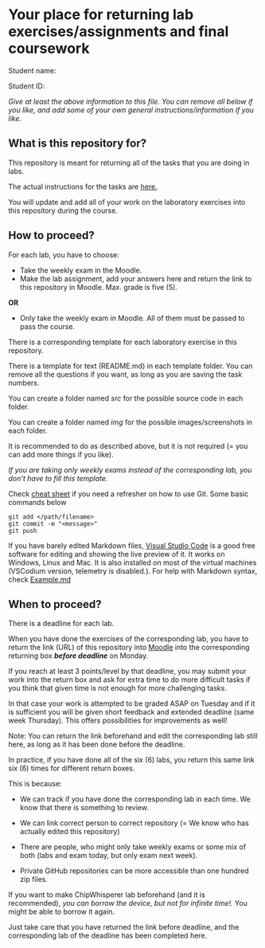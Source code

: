 # Your place for returning lab exercises/assignments and final coursework

Student name:

Student ID:

*Give at least the above information to this file. You can remove all below if you like, and add some of your own general instructions/information if you like.*


## What is this repository for?


This repository is meant for returning all of the tasks that you are doing in labs.

The actual instructions for the tasks are [here.](https://github.com/ouspg/CompSec)

You will update and add all of your work on the laboratory exercises into this repository during the course.


## How to proceed?

For each lab, you have to choose:
 * Take the weekly exam in the Moodle.
 * Make the lab assignment, add your answers here and return the link to this repository in Moodle. Max. grade is five (5).

 **OR**

 * Only take the weekly exam in Moodle. All of them must be passed to pass the course.


There is a corresponding template for each laboratory exercise in this repository.

There is a template for text (README.md) in each template folder. You can remove all the questions if you want, as long as you are saving the task numbers.

You can create a folder named *src* for the possible source code in each folder.

You can create a folder named *img* for the possible images/screenshots in each folder.

It is recommended to do as described above, but it is not required (= you can add more things if you like).


*If you are taking only weekly exams instead of the corresponding lab, you don't have to fill this template.*


Check [cheat sheet](https://github.github.com/training-kit/downloads/github-git-cheat-sheet.pdf) if you need a refresher on how to use Git. Some basic commands below  
```git
git add </path/filename>
git commit -m "<message>"
git push
```

If you have barely edited Markdown files, [Visual Studio Code](https://code.visualstudio.com/) is a good free software for editing and showing the live preview of it. It works on Windows, Linux and Mac. It is also installed on most of the virtual machines (VSCodium version, telemetry is disabled.). For help with Markdown syntax, check [Example.md](Example.md)
## When to proceed?

There is a deadline for each lab.

When you have done the exercises of the corresponding lab, you have to return the link (URL) of this repository into [Moodle](https://moodle.oulu.fi) into the corresponding returning box ***before deadline*** on Monday.

If you reach at least 3 points/level by that deadline, you may submit your work into the return box and ask for extra time to do more difficult tasks if you think that given time is not enough for more challenging tasks.

In that case your work is attempted to be graded ASAP on Tuesday and if it is sufficient you will be given short feedback and extended deadline (same week Thursday). This offers possibilities for improvements as well!

Note: You can return the link beforehand and edit the corresponding lab still here, as long as it has been done before the deadline.

In practice, if you have done all of the six (6) labs, you return this same link six (6) times for different return boxes.

This is because:

 * We can track if you have done the corresponding lab in each time. We know that there is something to review.

 * We can link correct person to correct repository (= We know who has actually edited this repository)

 * There are people, who might only take weekly exams or some mix of
 both (labs and exam today, but only exam next week).

 * Private GitHub repositories can be more accessible than one hundred zip files.

 If you want to make ChipWhisperer lab beforehand (and it is recommended), *you can borrow the device, but not for infinite time!.* You might be able to borrow it again.

 Just take care that you have returned the link before deadline, and the corresponding lab of the deadline has been completed here.
